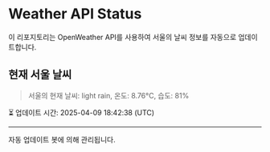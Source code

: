 
# Weather API Status

이 리포지토리는 OpenWeather API를 사용하여 서울의 날씨 정보를 자동으로 업데이트합니다.

## 현재 서울 날씨
> 서울의 현재 날씨: light rain, 온도: 8.76°C, 습도: 81%

⏳ 업데이트 시간: 2025-04-09 18:42:38 (UTC)

---
자동 업데이트 봇에 의해 관리됩니다.
